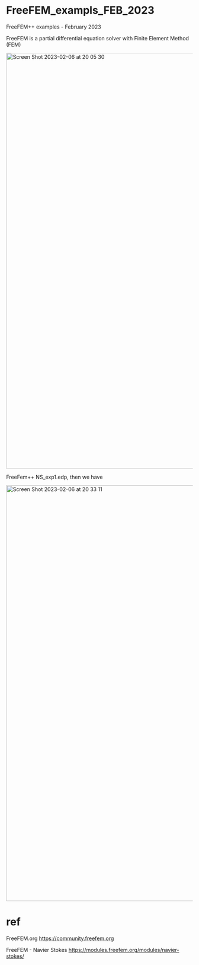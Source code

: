# FreeFEM_exampls_FEB_2023
FreeFEM++ examples - February 2023

FreeFEM is a partial differential equation solver with Finite Element Method (FEM)

<img width="1120" alt="Screen Shot 2023-02-06 at 20 05 30" src="https://user-images.githubusercontent.com/1296728/216956037-01f26404-2e39-42b1-836e-9666cadf7a91.png">

FreeFem++ NS_exp1.edp, then we have

<img width="1120" alt="Screen Shot 2023-02-06 at 20 33 11" src="https://user-images.githubusercontent.com/1296728/216961113-f4b7e67f-6e7a-4bfb-a1cc-3de89900876e.png">


# ref

FreeFEM.org https://community.freefem.org

FreeFEM - Navier Stokes https://modules.freefem.org/modules/navier-stokes/
